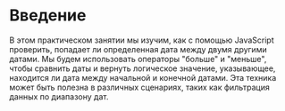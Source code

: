 # Введение

В этом практическом занятии мы изучим, как с помощью JavaScript проверить, попадает ли определенная дата между двумя другими датами. Мы будем использовать операторы "больше" и "меньше", чтобы сравнить даты и вернуть логическое значение, указывающее, находится ли дата между начальной и конечной датами. Эта техника может быть полезна в различных сценариях, таких как фильтрация данных по диапазону дат.
